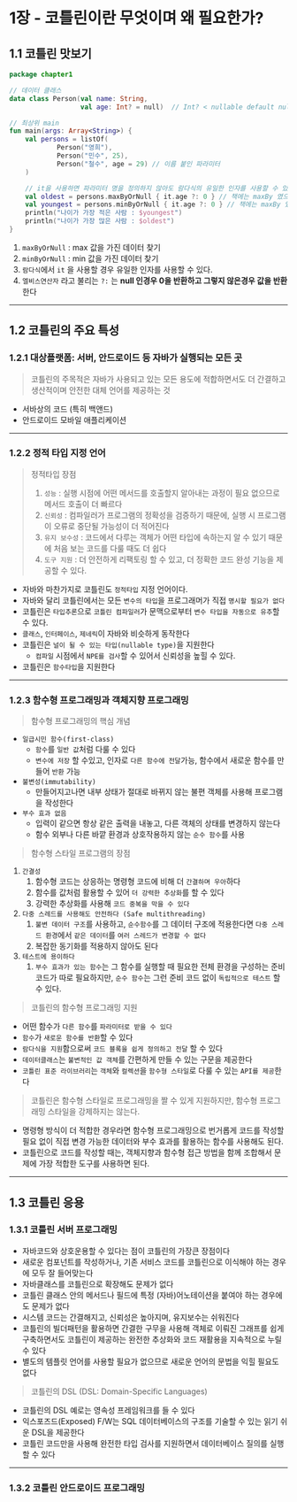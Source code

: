 # 1장 - 코틀린이란 무엇이며 왜 필요한가?
## 1.1 코틀린 맛보기
~~~kotlin
package chapter1

// 데이터 클래스
data class Person(val name: String,
                  val age: Int? = null)  // Int? < nullable default null

// 최상위 main
fun main(args: Array<String>) {
    val persons = listOf(
            Person("영희"),
            Person("민수", 25),
            Person("철수", age = 29) // 이름 붙인 파라미터
    )

    // it을 사용하면 파라미터 명을 정의하지 않아도 람다식의 유일한 인자를 사용할 수 있다.
    val oldest = persons.maxByOrNull { it.age ?: 0 } // 책에는 maxBy 였으나 deprecated 여서 maxByOrNull 로 사용
    val youngest = persons.minByOrNull { it.age ?: 0 } // 책에는 maxBy 였으나 deprecated 여서 maxByOrNull 로 사용
    println("나이가 가장 적은 사람 : $youngest")
    println("나이가 가장 많은 사람 : $oldest")
}
~~~
1. ```maxByOrNull``` : max 값을 가진 데이터 찾기
2. ```minByOrNull``` : min 값을 가진 데이터 찾기
3. ```람다식```에서 ```it``` 을 사용할 경우 유일한 인자를 사용할 수 있다.
4. ```엘비스연산자``` 라고 불리는 ```?:``` 는 **null 인경우 0을 반환하고 그렇지 않은경우 값을 반환**한다
---
## 1.2 코틀린의 주요 특성
### 1.2.1 대상플랫폼: 서버, 안드로이드 등 자바가 실행되는 모든 곳
> 코틀린의 주목적은 자바가 사용되고 있는 모든 용도에 적합하면서도 더 간결하고 생산적이며 안전한 대체 언어를 제공하는 것
- 서바상의 코드 (특히 백앤드)
- 안드로이드 모바일 애플리케이션
---
### 1.2.2 정적 타입 지정 언어
> 정적타입 장점
>1. ```성능``` : 실행 시점에 어떤 메서드를 호출할지 알아내는 과정이 필요 없으므로 메서드 호출이 더 빠르다
>2. ```신뢰성``` : 컴파일러가 프로그램의 정확성을 검증하기 때문에, 실행 시 프로그램이 오류로 중단될 가능성이 더 적어진다
>3. ```유지 보수성``` : 코드에서 다루는 객체가 어떤 타입에 속하는지 알 수 있기 때문에 처음 보는 코드를 다룰 때도 더 쉽다
>4. ```도구 지원``` : 더 안전하게 리팩토링 할 수 있고, 더 정확한 코드 완성 기능을 제공할 수 있다.
- 자바와 마찬가지로 코틀린도 ```정적타입``` 지정 언어이다.
- 자바와 달리 코틀린에서는 모든 ```변수의 타입```을 프로그래머가 직접 ```명시할 필요가 없다```
- 코틀린은 ```타입추론```으로 ```코틀린 컴파일러```가 문맥으로부터 ```변수 타입을 자동으로 유추```할 수 있다.
- ```클래스```, ```인터페이스```, ```제네릭```이 자바와 비슷하게 동작한다
- 코틀린은 ```널이 될 수 있는 타입(nullable type)```을 지원한다
  - ```컴파일``` 시점에서 ```NPE를 검사```할 수 있어서 신뢰성을 높힐 수 있다.
- 코틀린은 ```함수타입```을 지원한다
---
### 1.2.3 함수형 프로그래밍과 객체지향 프로그래밍
> 함수형 프로그래밍의 핵심 개념
- ```일급시민 함수(first-class)```
  - ```함수```를 ```일반 값```처럼 다룰 수 있다
  - ```변수에 저장``` 할 수있고, 인자로 ```다른 함수에 전달```가능, 함수에서 새로운 함수를 만들어 ```반환``` 가능
- ```불변성(immutability)```
  - 만들어지고나면 내부 상태가 절대로 바뀌지 않는 불편 객체를 사용해 프로그램을 작성한다
- ```부수 효과 없음```
  - 입력이 같으면 항상 같은 출력을 내놓고, 다른 객체의 상태를 변경하지 않는다
  - 함수 외부나 다른 바깥 환경과 상호작용하지 않는 ```순수 함수```를 사용

> 함수형 스타일 프로그램의 장점
1. ```간결성```
   1. 함수형 코드는 상응하는 명령형 코드에 비해 더 ```간결하며 우아```하다
   2. 함수를 값처럼 활용할 수 있어 ```더 강력한 추상화```를 할 수 있다
   3. 강력한 추상화를 사용해 ```코드 중복을 막을 수 있다```
2. ```다중 스레드를 사용해도 안전하다 (Safe multithreading)```
   1. ```불변 데이터 구조```를 사용하고, ```순수함수```를 그 데이터 구조에 적용한다면 ```다중 스레드 환경```에서 ```같은 데이터```를 ```여러 스레드가 변경할 수 없다```
   2. 복잡한 동기화를 적용하지 않아도 된다
3. ```테스트에 용이하다```
   1. ```부수 효과가 있는 함수```는 그 함수를 실행할 때 필요한 전체 환경을 구성하는 준비코드가 따로 필요하지만, ```순수 함수```는 그런 준비 코드 없이 ```독립적으로 테스트``` 할 수 있다.

> 코틀린의 함수형 프로그래밍 지원
- 어떤 함수가 ```다른 함수```를 ```파라미터로 받을 수 있다```
- ```함수```가 ```새로운 함수를 반환```할 수 있다
- ```람다식을 지원```함으로써 ```코드 블록을 쉽게 정의하고 전달``` 할 수 있다
- ```데이터클래스```는 ```불변적인 값 객체```를 간편하게 만들 수 있는 구문을 제공한다
- ```코틀린 표준 라이브러리```는 ```객체```와 ```컬렉션```을 ```함수형 스타일```로 다룰 수 있는 ```API를 제공```한다

> 코틀린은 함수형 스타일로 프로그래밍을 짤 수 있게 지원하지만, 함수형 프로그래밍 스타일을 강제하지는 않는다.
- 명령형 방식이 더 적합한 경우라면 함수형 프로그래밍으로 번거롭게 코드를 작성할 필요 없이 직접 변경 가능한 데이터와 부수 효과를 활용하는 함수를 사용해도 된다.
- 코틀린으로 코드를 작성할 때는, 객체지향과 함수형 접근 방법을 함께 조합해서 문제에 가장 적합한 도구를 사용하면 된다.
---
## 1.3 코틀린 응용
### 1.3.1 코틀린 서버 프로그래밍
- 자바코드와 상호운용할 수 있다는 점이 코틀린의 가장큰 장점이다
- 새로운 컴포넌트를 작성하거나, 기존 서비스 코드를 코틀린으로 이식해야 하는 경우에 모두 잘 들어맞는다
- 자바클래스를 코틀린으로 확장해도 문제가 없다
- 코틀린 클래스 안의 메서드나 필드에 특정 (자바)어노테이션을 붙여야 하는 경우에도 문제가 없다
- 시스템 코드는 간결해지고, 신뢰성은 높아지며, 유지보수는 쉬워진다
- 코틀린의 빌더패턴을 활용하면 간결한 구무을 사용해 객체로 이뤄진 그래프를 쉽게 구축하면서도 코틀린이 제공하는 완전한 추상화와 코드 재활용을 지속적으로 누릴 수 있다
- 별도의 템플릿 언어를 사용할 필요가 없으므로 새로운 언어의 문법을 익힐 필요도 없다

> 코틀린의 DSL (DSL: Domain-Specific Languages)
- 코틀린의 DSL 예로는 영속성 프레임워크를 들 수 있다
- 익스포즈드(Exposed) F/W는 SQL 데이터베이스의 구조를 기술할 수 있는 읽기 쉬운 DSL을 제공한다
- 코틀린 코드만을 사용해 완전한 타입 검사를 지원하면서 데이터베이스 질의를 실행할 수 있다 
---
### 1.3.2 코틀린 안드로이드 프로그래밍
